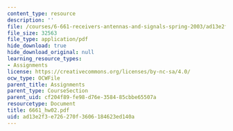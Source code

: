 ```yaml
---
content_type: resource
description: ''
file: /courses/6-661-receivers-antennas-and-signals-spring-2003/ad13e2f3e726270f3606184623ed140a_6661_hw02.pdf
file_size: 32563
file_type: application/pdf
hide_download: true
hide_download_original: null
learning_resource_types:
- Assignments
license: https://creativecommons.org/licenses/by-nc-sa/4.0/
ocw_type: OCWFile
parent_title: Assignments
parent_type: CourseSection
parent_uid: cf204f89-fe98-d76e-3584-85cbbe65507a
resourcetype: Document
title: 6661_hw02.pdf
uid: ad13e2f3-e726-270f-3606-184623ed140a
---
```

